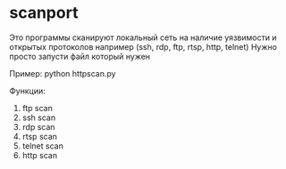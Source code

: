 # scanport
Это программы сканируют локальный сеть на наличие уязвимости и открытых протоколов например (ssh, rdp, ftp, rtsp, http, telnet) 
Нужно просто запусти файл который нужен

Пример:  python httpscan.py


Функции:

1. ftp scan
2. ssh scan
3. rdp scan
4. rtsp scan
5. telnet scan
6. http scan
